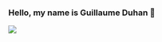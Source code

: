 ### Hello, my name is Guillaume Duhan 👋

<img src="https://encrypted-tbn0.gstatic.com/images?q=tbn:ANd9GcRZxwuIuGuGg83zu77gdHHizzKt60wT-QMg_aJi0n1B29MZjds_D5UGxSHVZTkkiDe5TxY&usqp=CAU" />

<!--
**guillaumeduhan/guillaumeduhan** is a ✨ _special_ ✨ repository because its `README.md` (this file) appears on your GitHub profile.

Here are some ideas to get you started:

- 🔭 I’m currently working on ...
- 🌱 I’m currently learning ...
- 👯 I’m looking to collaborate on ...
- 🤔 I’m looking for help with ...
- 💬 Ask me about ...
- 📫 How to reach me: ...
- 😄 Pronouns: ...
- ⚡ Fun fact: ...
-->
